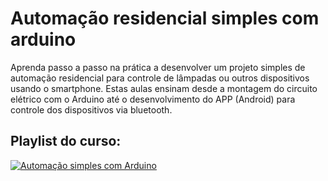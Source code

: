 # Automação residencial simples com arduino
Aprenda passo a passo na prática a desenvolver um projeto simples de automação residencial para controle de lâmpadas ou outros dispositivos usando o smartphone.
Estas aulas ensinam desde a montagem do circuito elétrico com o Arduino até o desenvolvimento do APP (Android) para controle dos dispositivos via bluetooth.
## Playlist do curso:
[![Automação simples com Arduino](https://img.youtube.com/vi/fl6T8_RROHw/0.jpg)](https://www.youtube.com/playlist?list=PLbEOwbQR9lqyx55WVP8BtlHTZE3iOHdNJ "Automação simples com Arduino")
